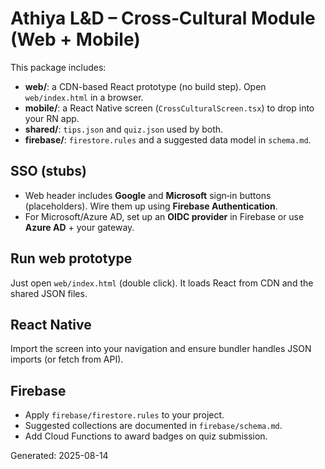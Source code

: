 # Athiya L&D – Cross‑Cultural Module (Web + Mobile)

This package includes:
- **web/**: a CDN-based React prototype (no build step). Open `web/index.html` in a browser.
- **mobile/**: a React Native screen (`CrossCulturalScreen.tsx`) to drop into your RN app.
- **shared/**: `tips.json` and `quiz.json` used by both.
- **firebase/**: `firestore.rules` and a suggested data model in `schema.md`.

## SSO (stubs)
- Web header includes **Google** and **Microsoft** sign‑in buttons (placeholders). Wire them up using **Firebase Authentication**.
- For Microsoft/Azure AD, set up an **OIDC provider** in Firebase or use **Azure AD** + your gateway.

## Run web prototype
Just open `web/index.html` (double click). It loads React from CDN and the shared JSON files.

## React Native
Import the screen into your navigation and ensure bundler handles JSON imports (or fetch from API).

## Firebase
- Apply `firebase/firestore.rules` to your project.
- Suggested collections are documented in `firebase/schema.md`.
- Add Cloud Functions to award badges on quiz submission.

Generated: 2025-08-14
